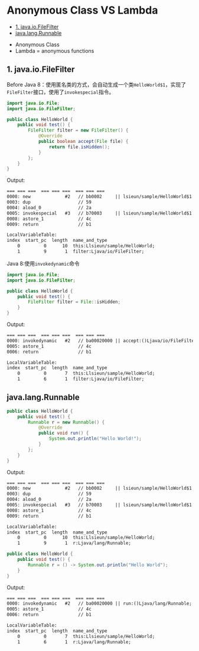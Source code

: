 # Anonymous Class VS Lambda

<!-- TOC -->

- [1. java.io.FileFilter](#1-javaiofilefilter)
- [java.lang.Runnable](#javalangrunnable)

<!-- /TOC -->

- Anonymous Class
- Lambda = anonymous functions

## 1. java.io.FileFilter

Before Java 8：使用匿名类的方式，会自动生成一个类`HelloWorld$1`，实现了`FileFilter`接口，使用了`invokespecial`指令。

```java
import java.io.File;
import java.io.FileFilter;

public class HelloWorld {
    public void test() {
        FileFilter filter = new FileFilter() {
            @Override
            public boolean accept(File file) {
                return file.isHidden();
            }
        };
    }
}
```

Output:

```txt
=== === ===  === === ===  === === ===
0000: new             #2   // bb0002     || lsieun/sample/HelloWorld$1
0003: dup                  // 59
0004: aload_0              // 2a
0005: invokespecial   #3   // b70003     || lsieun/sample/HelloWorld$1.<init>:(Llsieun/sample/HelloWorld;)V
0008: astore_1             // 4c
0009: return               // b1

LocalVariableTable:
index  start_pc  length  name_and_type
    0         0      10  this:Llsieun/sample/HelloWorld;
    1         9       1  filter:Ljava/io/FileFilter;
```

Java 8:使用`invokedynamic`命令

```java
import java.io.File;
import java.io.FileFilter;

public class HelloWorld {
    public void test() {
        FileFilter filter = File::isHidden;
    }
}
```

Output:

```txt
=== === ===  === === ===  === === ===
0000: invokedynamic   #2   // ba00020000 || accept:()Ljava/io/FileFilter;
0005: astore_1             // 4c
0006: return               // b1

LocalVariableTable:
index  start_pc  length  name_and_type
    0         0       7  this:Llsieun/sample/HelloWorld;
    1         6       1  filter:Ljava/io/FileFilter;
```

## java.lang.Runnable

```java
public class HelloWorld {
    public void test() {
        Runnable r = new Runnable() {
            @Override
            public void run() {
                System.out.println("Hello World!");
            }
        };
    }
}
```

Output:

```txt
=== === ===  === === ===  === === ===
0000: new             #2   // bb0002     || lsieun/sample/HelloWorld$1
0003: dup                  // 59
0004: aload_0              // 2a
0005: invokespecial   #3   // b70003     || lsieun/sample/HelloWorld$1.<init>:(Llsieun/sample/HelloWorld;)V
0008: astore_1             // 4c
0009: return               // b1

LocalVariableTable:
index  start_pc  length  name_and_type
    0         0      10  this:Llsieun/sample/HelloWorld;
    1         9       1  r:Ljava/lang/Runnable;
```

```java
public class HelloWorld {
    public void test() {
        Runnable r = () -> System.out.println("Hello World");
    }
}
```

Output:

```txt
=== === ===  === === ===  === === ===
0000: invokedynamic   #2   // ba00020000 || run:()Ljava/lang/Runnable;
0005: astore_1             // 4c
0006: return               // b1

LocalVariableTable:
index  start_pc  length  name_and_type
    0         0       7  this:Llsieun/sample/HelloWorld;
    1         6       1  r:Ljava/lang/Runnable;
```
